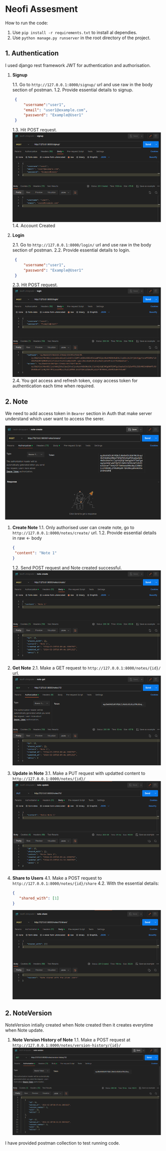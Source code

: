 # Neofi Assesment

How to run the code:

1. Use `pip install -r requirements.txt` to install al dependies.
2. Use `python manage.py runserver` in the root directory of the project.

## 1. Authentication

I used django rest framework JWT for authentication and authorisation.

1. **Signup**
   
   1.1. Go to `http://127.0.0.1:8000/signup/` url and use raw in the body section of postman.
   1.2. Provide essential details to signup.
   ```json
    {
        "username":"user1",
        "email": "user1@example.com",
        "password": "Example@User1"
    }
   ```
   1.3. Hit POST request.
    ![SignUp](screenshot/01.png)
   1.4. Account Created

2. **Login**

   2.1. Go to `http://127.0.0.1:8000/login/` url and use raw in the body section of postman.
   2.2. Provide essential details to login.
   ```json
    {
        "username":"user1",
        "password": "Example@User1"
    }
   ```
   2.3. Hit POST request.
    ![Login](screenshot/02.png)
   2.4. You got access and refresh token, copy access token for authentication each time when required.

## 2. Note

We need to add access token in `Bearer` section in Auth that make server understand which user want to access the serer.

![Auth](screenshot/03.png)

1. **Create Note**
   1.1. Only authorised user can create note, go to `http://127.0.0.1:8000/notes/create/` url.
   1.2. Provide essential details in raw <- body
   ```json
   {
    "content": "Note 1"
   }
   ```
   1.2. Send POST request and Note created successful.
   ![Create Note](screenshot/04.png)

2. **Get Note**
   2.1. Make a GET request to `http://127.0.0.1:8000/notes/{id}/` url.
   ![Get Note](screenshot/05.png)

3. **Update in Note**
   3.1. Make a PUT request with updatted content to `http://127.0.0.1:8000/notes/{id}/`
   ![Update Note](screenshot/06.png)

4. **Share to Users**
   4.1. Make a POST request to `http://127.0.0.1:8000/notes/{id}/share`
   4.2. With the essential details:
   ```json
   {
      "shared_with": [1]
   }
   ```
   ![Share Note](screenshot/07.png)

## 2. NoteVersion
NoteVersion intially created when Note created then it creates everytime when Note update.

1. **Note Version History of Note**
   1.1. Make a POST request at `http://127.0.0.1:8000/notes/version-history/{id}/`
   ![Version History of Note](screenshot/08.png)

I have provided postman collection to test running code.